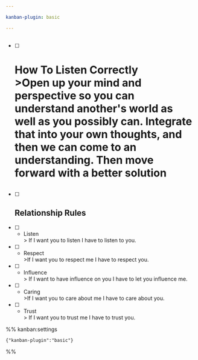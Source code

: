 ```yaml
---

kanban-plugin: basic

---
```


## 

- [ ] # How To Listen Correctly<br>>Open up your mind and perspective so you can understand another's world as well as you possibly can.  Integrate that into your own thoughts, and then we can come to an understanding.  Then move forward with a better solution


## 

- [ ] ## Relationship Rules
- [ ] - Listen<br>> If I want you to listen I have to listen to you.
- [ ] - Respect<br>>If I want you to respect me I have to respect you.
- [ ] - Influence<br>> If I want to have influence on you I have to let you influence me.
- [ ] - Caring<br>>If I want you to care about me I have to care about you.
- [ ] - Trust<br>> If I want you to trust me I have to trust you.




%% kanban:settings
```
{"kanban-plugin":"basic"}
```
%%